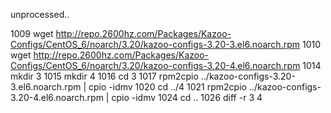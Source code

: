 unprocessed..

 1009  wget http://repo.2600hz.com/Packages/Kazoo-Configs/CentOS_6/noarch/3.20/kazoo-configs-3.20-3.el6.noarch.rpm
 1010  wget http://repo.2600hz.com/Packages/Kazoo-Configs/CentOS_6/noarch/3.20/kazoo-configs-3.20-4.el6.noarch.rpm
 1014  mkdir 3
 1015  mkdir 4
 1016  cd 3
 1017  rpm2cpio ../kazoo-configs-3.20-3.el6.noarch.rpm | cpio -idmv
 1020  cd ../4
 1021  rpm2cpio ../kazoo-configs-3.20-4.el6.noarch.rpm | cpio -idmv
 1024  cd ..
 1026  diff -r 3 4


